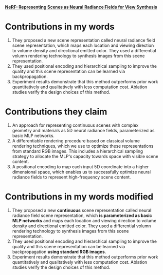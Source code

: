 [**NeRF: Representing Scenes as Neural Radiance Fields for View Synthesis**](https://github.com/Big-Brother-Pikachu/Paper-Contributions-Analysis#6-nerf-representing-scenes-as-neural-radiance-fields-for-view-synthesis)

# Contributions in my words

1. They proposed a new scene representation called neural radiance field scene representation, which maps each location and viewing direction to volume density and directional emitted color. They used a differential volumn rendering technology to synthesis images from this scene representation.
2. They used positional encoding and hierarchical sampling to improve the quality and this scene representation can be learned via backpropagation.
3. Experiment results demonstrate that this method outperforms prior work quantitatively and qualitatively with less computation cost. Ablation studies verify the design choices of this method.

# Contributions they claim

1. An approach for representing continuous scenes with complex geometry and materials as 5D neural radiance fields, parameterized as basic MLP networks.
2. A differentiable rendering procedure based on classical volume rendering techniques, which we use to optimize these representations from standard RGB images. This includes a hierarchical sampling strategy to allocate the MLP's capacity towards space with visible scene content.
3. A positional encoding to map each input 5D coordinate into a higher dimensional space, which enables us to successfully optimize neural radiance fields to represent high-frequency scene content.

# Contributions in my words modified

1. They proposed a new **continuous** scene representation called neural radiance field scene representation, which **is parameterized as basic MLP networks** and maps each location and viewing direction to volume density and directional emitted color. They used a differential volumn rendering technology to synthesis images from this scene representation.
2. They used positional encoding and hierarchical sampling to improve the quality and this scene representation can be learned via backpropagation **using standard RGB images**.
3. Experiment results demonstrate that this method outperforms prior work quantitatively and qualitatively with less computation cost. Ablation studies verify the design choices of this method.